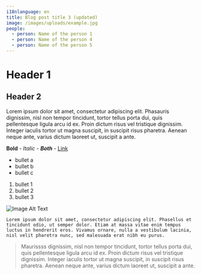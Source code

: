 ```yaml
---
i18nlanguage: en
title: Blog post title 3 (updated)
image: /images/uploads/example.jpg
people:
  - person: Name of the person 1
  - person: Name of the person 4
  - person: Name of the person 5
---
```

# Header 1

## Header 2

Lorem ipsum dolor sit amet, consectetur adipiscing elit. Phasauris dignissim, nisl non tempor tincidunt, tortor tellus porta dui, quis pellentesque ligula arcu id ex. Proin dictum risus vel tristique dignissim. Integer iaculis tortor ut magna suscipit, in suscipit risus pharetra. Aenean neque ante, varius dictum laoreet ut, suscipit a ante.

**Bold** - _Italic_ - _**Both**_ - [Link](http://github.com)

* bullet a
* bullet b
* bullet c

1. bullet 1
2. bullet 2
3. bullet 3

![Image Alt Text](/images/uploads/example.jpg)

```
Lorem ipsum dolor sit amet, consectetur adipiscing elit. Phasellus et tincidunt odio, ut semper dolor. Etiam at massa vitae enim tempus luctus in hendrerit eros. Vivamus ornare, nulla a vestibulum lacinia, nisl velit pharetra nunc, sed malesuada erat nibh eu purus.
```

> Maurissss dignissim, nisl non tempor tincidunt, tortor tellus porta dui, quis pellentesque ligula arcu id ex. Proin dictum risus vel tristique dignissim. Integer iaculis tortor ut magna suscipit, in suscipit risus pharetra. Aenean neque ante, varius dictum laoreet ut, suscipit a ante.
